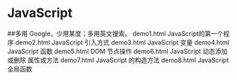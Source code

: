 # JavaScript
##多用 Google，少用某度；多用英文搜索。
demo1.html  JavaScript的第一个程序
demo2.html  JavaScript 引入方式
demo3.html  JavaScript 变量
demo4.html  JavaScript 函数
demo5.html  DOM 节点操作
demo6.html  JavaScript 动态添加或删除 属性或方法
demo7.html  JavaScript 的构造方法
demo8.html  JavaScript 全局函数